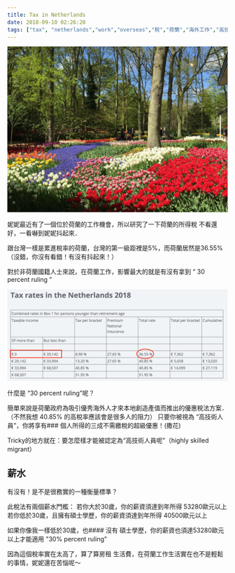 ```yaml
---
title: Tax in Netherlands
date: 2018-09-10 02:26:20
tags: ["tax", "netherlands","work","overseas","稅","荷蘭","海外工作","高技術移民"]
---
```


![](/images/庫肯霍夫花園.jpg)


妮妮最近有了一個位於荷蘭的工作機會，所以研究了一下荷蘭的所得稅
不看還好，一看嚇到妮妮抖起來．

跟台灣一樣是累進稅率的荷蘭，台灣的第一級距裡是5%，而荷蘭居然是36.55%（沒錯，你沒有看錯！有沒有抖起來！）

對於非荷蘭國籍人士來說，在荷蘭工作，影響最大的就是有沒有拿到 “ 30 percent ruling ”

<!--more-->

![](/images/TaxInNetherlands2018.png)

什麼是 “30 percent ruling”呢？

簡單來說是荷蘭政府為吸引優秀海外人才來本地創造產值而推出的優惠稅法方案．（不然我想 40.85% 的高稅率應該會是很多人的阻力）
只要你被視為 “高技術人員”，你將享有### 個人所得的三成不需繳稅的超級優惠！(撒花)

Tricky的地方就在：要怎麼樣才能被認定為“高技術人員呢”（highly skilled migrant）

## 薪水

有沒有！是不是很務實的一種衡量標準？

此稅法有兩個薪水門檻：
若你大於30歲，你的薪資須達到年所得 53280歐元以上
若你低於30歲，且擁有碩士學歷，你的薪資須達到年所得 40500歐元以上

如果你像我一樣低於30歲，也#### 沒有 碩士學歷，你的薪資也須達53280歐元以上才能適用 "30% percent ruling"

因為這個稅率實在太高了，算了算房租 生活費，在荷蘭工作生活實在也不是輕鬆的事情，妮妮還在苦惱呢～
